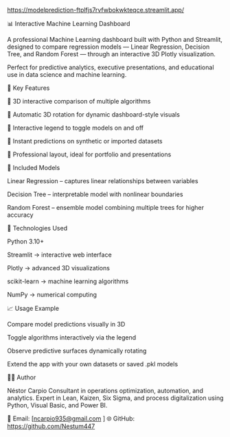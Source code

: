 https://modelprediction-ftplfjs7rvfwbokwkteqce.streamlit.app/


📊 Interactive Machine Learning Dashboard

A professional Machine Learning dashboard built with Python and Streamlit, designed to compare regression models — Linear Regression, Decision Tree, and Random Forest — through an interactive 3D Plotly visualization.

Perfect for predictive analytics, executive presentations, and educational use in data science and machine learning.

🚀 Key Features

🔹 3D interactive comparison of multiple algorithms

🔹 Automatic 3D rotation for dynamic dashboard-style visuals

🔹 Interactive legend to toggle models on and off

🔹 Instant predictions on synthetic or imported datasets

🔹 Professional layout, ideal for portfolio and presentations

🧠 Included Models

Linear Regression – captures linear relationships between variables

Decision Tree – interpretable model with nonlinear boundaries

Random Forest – ensemble model combining multiple trees for higher accuracy

🧰 Technologies Used

Python 3.10+

Streamlit → interactive web interface

Plotly → advanced 3D visualizations

scikit-learn → machine learning algorithms

NumPy → numerical computing

📈 Usage Example

Compare model predictions visually in 3D

Toggle algorithms interactively via the legend

Observe predictive surfaces dynamically rotating

Extend the app with your own datasets or saved .pkl models

👨‍💻 Author

Néstor Carpio
Consultant in operations optimization, automation, and analytics.
Expert in Lean, Kaizen, Six Sigma, and process digitalization using Python, Visual Basic, and Power BI.

📧 Email: [ncarpio935@gmail.com
]
🌐 GitHub: https://github.com/Nestum447
